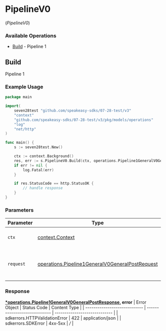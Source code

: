# PipelineV0
(*PipelineV0*)

### Available Operations

* [Build](#build) - Pipeline 1

## Build

Pipeline 1

### Example Usage

```go
package main

import(
	seven28test "github.com/speakeasy-sdks/07-28-test/v3"
	"context"
	"github.com/speakeasy-sdks/07-28-test/v3/pkg/models/operations"
	"log"
	"net/http"
)

func main() {
    s := seven28test.New()

    ctx := context.Background()
    res, err := s.PipelineV0.Build(ctx, operations.Pipeline1GeneralV0GeneralPostRequest{})
    if err != nil {
        log.Fatal(err)
    }

    if res.StatusCode == http.StatusOK {
        // handle response
    }
}
```

### Parameters

| Parameter                                                                                                              | Type                                                                                                                   | Required                                                                                                               | Description                                                                                                            |
| ---------------------------------------------------------------------------------------------------------------------- | ---------------------------------------------------------------------------------------------------------------------- | ---------------------------------------------------------------------------------------------------------------------- | ---------------------------------------------------------------------------------------------------------------------- |
| `ctx`                                                                                                                  | [context.Context](https://pkg.go.dev/context#Context)                                                                  | :heavy_check_mark:                                                                                                     | The context to use for the request.                                                                                    |
| `request`                                                                                                              | [operations.Pipeline1GeneralV0GeneralPostRequest](../../pkg/models/operations/pipeline1generalv0generalpostrequest.md) | :heavy_check_mark:                                                                                                     | The request object to use for the request.                                                                             |


### Response

**[*operations.Pipeline1GeneralV0GeneralPostResponse](../../pkg/models/operations/pipeline1generalv0generalpostresponse.md), error**
| Error Object                  | Status Code                   | Content Type                  |
| ----------------------------- | ----------------------------- | ----------------------------- |
| sdkerrors.HTTPValidationError | 422                           | application/json              |
| sdkerrors.SDKError            | 4xx-5xx                       | */*                           |
